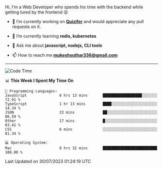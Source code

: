 Hi, I'm a Web Developer who spends his time with the backend while getting lured by the frontend 😜

- 🔭 I’m currently working on **[Quizifer](https://github.com/SutharMukesh/Quizifer/)** and would appreciate any pull requests on it.

- 🌱 I’m currently learning **redis, kubernetes**

- 💬 Ask me about **javascript, nodejs, CLI tools**

- 📫 How to reach me **mukeshsuthar336@gmail.com**

---
<!--START_SECTION:waka-->
![Code Time](http://img.shields.io/badge/Code%20Time-2%2C392%20hrs%2036%20mins-blue)

📊 **This Week I Spent My Time On** 

```text
💬 Programming Languages: 
JavaScript               6 hrs 13 mins       ██████████████████░░░░░░░   72.91 % 
TypeScript               1 hr 13 mins        ████░░░░░░░░░░░░░░░░░░░░░   14.34 % 
JSON                     33 mins             ██░░░░░░░░░░░░░░░░░░░░░░░   06.59 % 
Other                    17 mins             █░░░░░░░░░░░░░░░░░░░░░░░░   03.41 % 
CSS                      6 mins              ░░░░░░░░░░░░░░░░░░░░░░░░░   01.34 % 

💻 Operating System: 
Mac                      8 hrs 32 mins       █████████████████████████   100.00 % 
```


 Last Updated on 30/07/2023 01:24:19 UTC
<!--END_SECTION:waka-->
